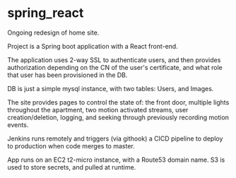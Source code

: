 # spring_react

Ongoing redesign of home site.

Project is a Spring boot application with a React front-end. 

The application uses 2-way SSL to authenticate users, and then provides authorization depending on the CN of the user's certificate, and what role that user has been provisioned in the DB. 

DB is just a simple mysql instance, with two tables: Users, and Images.

The site provides pages to control the state of: the front door, multiple lights throughout the apartment, two motion activated streams, user creation/deletion, logging, and seeking through previously recording motion events.

Jenkins runs remotely and triggers (via githook) a CICD pipeline to deploy to production when code merges to master. 

App runs on an EC2 t2-micro instance, with a Route53 domain name. S3 is used to store secrets, and pulled at runtime.
